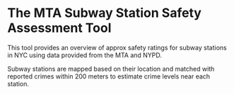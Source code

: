 # The MTA Subway Station Safety Assessment Tool

This tool provides an overview of approx safety ratings for subway stations in NYC using data provided from the MTA and NYPD.

Subway stations are mapped based on their location and matched with reported crimes within 200 meters to estimate crime levels near each station.